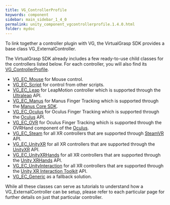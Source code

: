 ```yaml
---
title: VG_ControllerProfile
keywords: component
sidebar: main_sidebar_1_4_0
permalink: unity_component_vgcontrollerprofile.1.4.0.html
folder: mydoc
---
```


<!--
## Description 

A VG_ExternalController is a base class for different controllers. We call it **external controller**, because an external source or plugin is providing VirtualGrasp with the input data in Unity (but external to VirtualGrasp). In most cases, the source is a plugin provided by the hardware manufacturer for your engine of choice. 

In contrast to external controllers we term **internal controllers** as those that link the controllers native library directly to VirtualGrasp. Internal controllers are by default not supported for the VirtualGrasp SDK, due to third-party distribution regulations.

Thus, whenever we speak of controllers or sensors in this documentation, we refer to external controllers.

{% include image.html file="knowledge/external_controllers.png" alt="Internal controllers." caption="External controller pipeline." %}

## VG_ExternalController Class
-->

To link together a controller plugin with VG, the VirtualGrasp SDK provides a base class VG_ExternalController. 

The VirtualGrasp SDK already includes a few ready-to-use child classes for the
controllers listed below. For each controller, you will also find its [VG_ControllerProfile](controllers.1.4.0.html#controller-profile).


* [VG_EC_Mouse](unity_vg_ec_mouse.1.4.0.html) for Mouse control.
* [VG_EC_Script](unity_vg_ec_script.1.4.0.html) for control from other scripts.
* [VG_EC_Leap](unity_vg_ec_leap.1.4.0.html) for LeapMotion controller which is supported through the [Ultraleap](https://developer.leapmotion.com/unity) API.
* [VG_EC_Manus](unity_vg_ec_manus.1.4.0.html) for Manus Finger Tracking which is supported through the [Manus Core SDK](https://documentation.manus-meta.com/v2.1.0/unity-plugin/index.html).
* [VG_EC_Oculus](unity_vg_ec_oculus.1.4.0.html) for Oculus Finger Tracking which is supported through the [Oculus](https://developer.oculus.com/downloads/package/unity-integration/) API.
* [VG_EC_OVR](unity_vg_ec_ovr.1.4.0.html) for Oculus Finger Tracking which is supported through the OVRHand component of the [Oculus](https://developer.oculus.com/downloads/package/unity-integration/).
* [VG_EC_Steam](unity_vg_ec_steam.1.4.0.html) for all XR controllers that are supported through [SteamVR](https://valvesoftware.github.io/steamvr_unity_plugin/index.html) API.
* [VG_EC_UnityXR](unity_vg_ec_unityxr.1.4.0.html) for all XR controllers that are supported through the [UnityXR](https://docs.unity3d.com/Manual/XR.1.4.0.html) API.
* [VG_EC_UnityXRHands](unity_vg_ec_unityxrhands.1.4.0.html) for all XR controllers that are supported through the [Unity XRHands](https://docs.unity3d.com/Packages/com.unity.xr.hands@1.1/manual/index.html) API.
* [VG_EC_UnityInteraction](unity_vg_ec_unityinteraction.1.4.0.html) for all XR controllers that are supported through the [Unity XR Interaction Toolkit](https://docs.unity3d.com/Packages/com.unity.xr.interaction.toolkit@2.0/manual/xr-controller-action-based.html) API.
* [VG_EC_Generic](unity_vg_ec_generic.1.4.0.html) as a fallback solution.

While all these classes can serve as tutorials to understand how a VG_ExternalController can be setup, please refer to each particular page for further details on just that particular controller.

<!--
{% include important.html content="The video below shows the old layout of Sensors -> Avatars, while currently is Avatars -> Sensors. However the content regarding the controller profiles are still valid." %}

<br>
{% include youtube.html id="Z-yjd1muM44" caption="Switching between different external controllers using VG_ControllerProfiles." %}
-->

